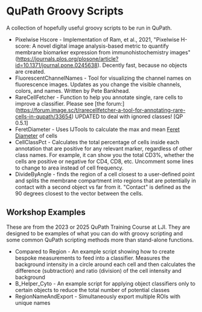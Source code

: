 # QuPath Groovy Scripts

A collection of hopefully useful groovy scripts to be run in QuPath. 

  - Pixelwise Hscore - Implementation of Ram, et al., 2021, "Pixelwise H-score: A novel digital image analysis-based metric to quantify membrane biomarker expression from immunohistochemistry images" (https://journals.plos.org/plosone/article?id=10.1371/journal.pone.0245638). Decently fast, because no objects are created.  
  - FluorescentChannelNames - Tool for visualizing the channel names on fluorescence images. Updates as you change the visible channels, colors, and names. Written by Pete Bankhead.  
  - RareCellFetcher - Function to help you annotate single, rare cells to improve a classifier. Please see [the forum:] (https://forum.image.sc/t/rarecellfetcher-a-tool-for-annotating-rare-cells-in-qupath/33654) UPDATED to deal with ignored classes! [QP 0.5.1]
  - FeretDiameter - Uses IJTools to calculate the max and mean [Feret Diameter](https://en.wikipedia.org/wiki/Feret_diameter) of cells
  - CellClassPct - Calculates the total percentage of cells inside each annotation that are positive for any relevant marker, regardless of other class names. For example, it can show you the total CD3%, whether the cells are positive or negative for CD4, CD8, etc. Uncomment some lines to change to area instead of cell frequency. 
  - DivideByAngle - finds the region of a cell closest to a user-defined point and splits the membrane compartment into regions that are potentially in contact with a second object vs far from it. "Contact" is defined as the 90 degrees closest to the vector between the cells. 

## Workshop Examples
These are from the 2023 or 2025 QuPath Training Course at LJI. They are designed to be examples of what you can do with groovy scripting and some common QuPath scripting methods more than stand-alone functions. 	

  - Compared to Region - An example script showing how to create bespoke measurements to feed into a classifier. Measures the background intensity in a circle around each cell and then calculates the difference (subtraction) and ratio (division) of the cell intensity and background 
  - B_Helper_Cyto - An example script for applying object classifiers only to certain objects to reduce the total number of potential classes
  - RegionNameAndExport - Simultaneously export multiple ROIs with unique names